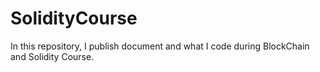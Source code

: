 # SolidityCourse
In this repository, I publish document and what I code during BlockChain and Solidity Course.
